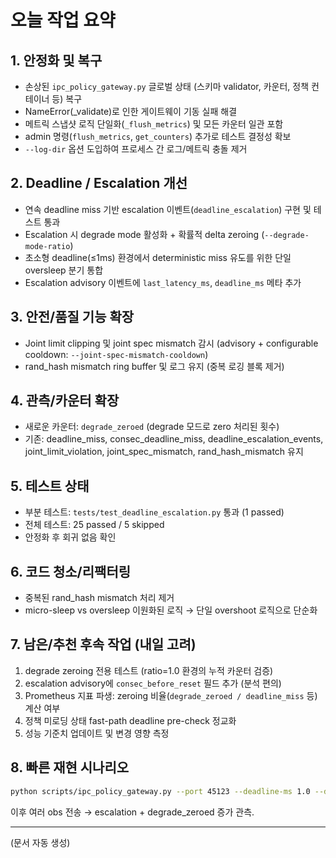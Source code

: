 # 오늘 작업 요약

## 1. 안정화 및 복구
- 손상된 `ipc_policy_gateway.py` 글로벌 상태 (스키마 validator, 카운터, 정책 컨테이너 등) 복구
- NameError(_validate)로 인한 게이트웨이 기동 실패 해결
- 메트릭 스냅샷 로직 단일화(`_flush_metrics`) 및 모든 카운터 일관 포함
- admin 명령(`flush_metrics`, `get_counters`) 추가로 테스트 결정성 확보
- `--log-dir` 옵션 도입하여 프로세스 간 로그/메트릭 충돌 제거

## 2. Deadline / Escalation 개선
- 연속 deadline miss 기반 escalation 이벤트(`deadline_escalation`) 구현 및 테스트 통과
- Escalation 시 degrade mode 활성화 + 확률적 delta zeroing (`--degrade-mode-ratio`)
- 초소형 deadline(≤1ms) 환경에서 deterministic miss 유도를 위한 단일 oversleep 분기 통합
- Escalation advisory 이벤트에 `last_latency_ms`, `deadline_ms` 메타 추가

## 3. 안전/품질 기능 확장
- Joint limit clipping 및 joint spec mismatch 감시 (advisory + configurable cooldown: `--joint-spec-mismatch-cooldown`)
- rand_hash mismatch ring buffer 및 로그 유지 (중복 로깅 블록 제거)

## 4. 관측/카운터 확장
- 새로운 카운터: `degrade_zeroed` (degrade 모드로 zero 처리된 횟수)
- 기존: deadline_miss, consec_deadline_miss, deadline_escalation_events, joint_limit_violation, joint_spec_mismatch, rand_hash_mismatch 유지

## 5. 테스트 상태
- 부분 테스트: `tests/test_deadline_escalation.py` 통과 (1 passed)
- 전체 테스트: 25 passed / 5 skipped
- 안정화 후 회귀 없음 확인

## 6. 코드 청소/리팩터링
- 중복된 rand_hash mismatch 처리 제거
- micro-sleep vs oversleep 이원화된 로직 → 단일 overshoot 로직으로 단순화

## 7. 남은/추천 후속 작업 (내일 고려)
1. degrade zeroing 전용 테스트 (ratio=1.0 환경의 누적 카운터 검증)
2. escalation advisory에 `consec_before_reset` 필드 추가 (분석 편의)
3. Prometheus 지표 파생: zeroing 비율(`degrade_zeroed / deadline_miss` 등) 계산 여부
4. 정책 미로딩 상태 fast-path deadline pre-check 정교화
5. 성능 기준치 업데이트 및 변경 영향 측정

## 8. 빠른 재현 시나리오
```bash
python scripts/ipc_policy_gateway.py --port 45123 --deadline-ms 1.0 --deadline-escalate-threshold 3 --degrade-mode-ratio 0.5 --log-dir /tmp/gw_demo
```
이후 여러 obs 전송 → escalation + degrade_zeroed 증가 관측.

---
(문서 자동 생성)
